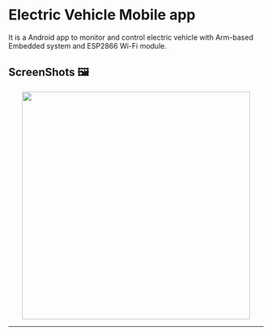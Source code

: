 # Electric Vehicle Mobile app
It is a Android app to monitor and control electric vehicle with Arm-based Embedded system and ESP2866 Wi-Fi module.

## ScreenShots 🖼️
<div align='center'>
<img height="450px" src="https://user-images.githubusercontent.com/38363762/163733290-87ad6dc3-8ceb-429d-9965-33d90b6f0f7e.png">
<hr/>
</div>

